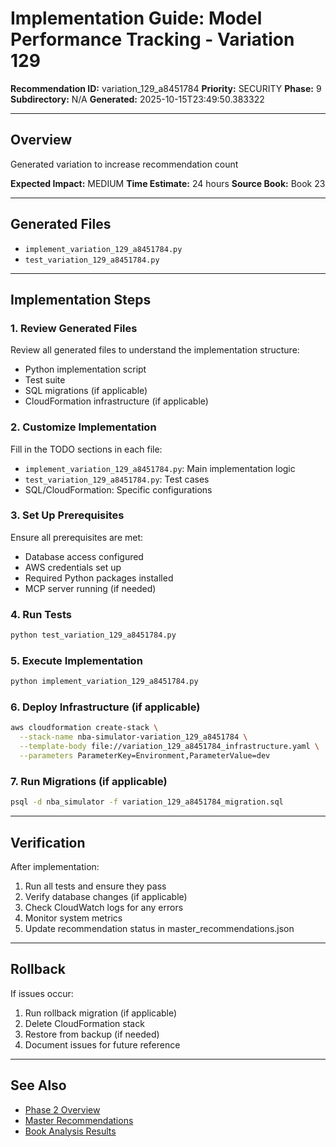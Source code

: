 # Implementation Guide: Model Performance Tracking - Variation 129

**Recommendation ID:** variation_129_a8451784
**Priority:** SECURITY
**Phase:** 9
**Subdirectory:** N/A
**Generated:** 2025-10-15T23:49:50.383322

---

## Overview

Generated variation to increase recommendation count

**Expected Impact:** MEDIUM
**Time Estimate:** 24 hours
**Source Book:** Book 23

---

## Generated Files

- `implement_variation_129_a8451784.py`
- `test_variation_129_a8451784.py`

---

## Implementation Steps

### 1. Review Generated Files

Review all generated files to understand the implementation structure:
- Python implementation script
- Test suite
- SQL migrations (if applicable)
- CloudFormation infrastructure (if applicable)

### 2. Customize Implementation

Fill in the TODO sections in each file:
- `implement_variation_129_a8451784.py`: Main implementation logic
- `test_variation_129_a8451784.py`: Test cases
- SQL/CloudFormation: Specific configurations

### 3. Set Up Prerequisites

Ensure all prerequisites are met:
- Database access configured
- AWS credentials set up
- Required Python packages installed
- MCP server running (if needed)

### 4. Run Tests

```bash
python test_variation_129_a8451784.py
```

### 5. Execute Implementation

```bash
python implement_variation_129_a8451784.py
```

### 6. Deploy Infrastructure (if applicable)

```bash
aws cloudformation create-stack \
  --stack-name nba-simulator-variation_129_a8451784 \
  --template-body file://variation_129_a8451784_infrastructure.yaml \
  --parameters ParameterKey=Environment,ParameterValue=dev
```

### 7. Run Migrations (if applicable)

```bash
psql -d nba_simulator -f variation_129_a8451784_migration.sql
```

---

## Verification

After implementation:
1. Run all tests and ensure they pass
2. Verify database changes (if applicable)
3. Check CloudWatch logs for any errors
4. Monitor system metrics
5. Update recommendation status in master_recommendations.json

---

## Rollback

If issues occur:
1. Run rollback migration (if applicable)
2. Delete CloudFormation stack
3. Restore from backup (if needed)
4. Document issues for future reference

---

## See Also

- [Phase 2 Overview](/Users/ryanranft/nba-simulator-aws/docs/phases/phase_9/)
- [Master Recommendations](/Users/ryanranft/nba-mcp-synthesis/analysis_results/master_recommendations.json)
- [Book Analysis Results](/Users/ryanranft/nba-mcp-synthesis/analysis_results/)
